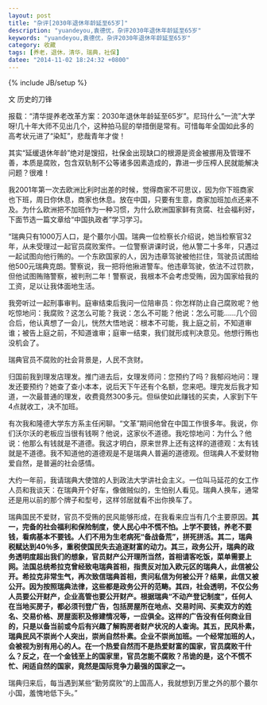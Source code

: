 ```yaml
---
layout: post
title: "杂评[2030年退休年龄延至65岁]"
description: "yuandeyou,袁德优，杂评2030年退休年龄延至65岁"
keywords: "yuandeyou,袁德优，杂评2030年退休年龄延至65岁"
category: 收藏
tags: [养老，退休，清华，瑞典，社保]
datee: "2014-11-02 18:24:32 +0800"
---
```

{% include JB/setup %}

文 历史的刀锋

 报载：“清华提养老改革方案：2030年退休年龄延至65岁”。尼玛什么“一流”大学呀!几十年大师不见出几个，这种拍马屁的举措倒是常有。可惜每年全国如此多的高考状元进了“染缸”，悲哉青年才俊！

 其实“延缓退休年龄”绝对是馊招，社保金出现缺口的根源是资金被挪用及管理不善，本质是腐败，包含双轨制不公等诸多因素造成的，靠进一步压榨人民就能解决问题？很难！

<!-- more -->

 我2001年第一次去欧洲比利时出差的时候，觉得商家不可思议，因为你下班商家也下班，周日你休息，商家也休息。放在中国，只要有生意，商家加班加点还来不及。为什么欧洲把不加班作为一种习惯，为什么欧洲国家鲜有贪腐、社会福利好，下面节选一篇文章给“中国执政者”学习学习。

“瑞典只有1000万人口，是个蕞尔小国。瑞典一位检察长介绍说，她当检察官32年，从未受理过一起官员腐败案件。一位警察讲课时说，他从警二十多年，只遇过一起试图向他行贿的。一个东欧国家的人，因为违章驾驶被他拦住，驾驶员试图给他500元瑞典克朗。警察说，我一把将他揪进警车。他违章驾驶，依法不过罚款，但他试图贿赂警察，被判刑二年！警察说，我根本不会考虑受贿，因为国家给我的工资，足以让我体面地生活。

 我旁听过一起刑事审判。庭审结束后我问一位陪审员：你怎样防止自己腐败呢？他吃惊地问：我腐败？这怎么可能？我说：怎么不可能？他说：怎么可能……几个回合后，他认真想了一会儿，恍然大悟地说：根本不可能，我上庭之前，不知道审谁；被告上庭之前，不知道谁审；庭审一结束，我们就形成判决意见。他想行贿也没机会了。

 瑞典官员不腐败的社会背景是，人民不贪财。

 归国前我到理发店理发。推门进去后，女理发师问：您预约了吗？我郁闷地问：理发还要预约？她查了查小本本，说后天下午还有个名额，您来吧。理完发后我才知道，一次最普通的理发，收费竟然300多元。但纵使如此赚钱的买卖，人家到下午4点就收工，决不加班。

有次我和隆德大学东方系主任闲聊。“文革”期间他曾在中国工作很多年。我说，你们沃尔沃的老板应当很有钱啊？他说，这家伙不道德。我吃惊地问：为什么？他说：他那么有钱就是不道德。我这才明白，原来世界上还有这样的道德观：太有钱就是不道德。我不知道他的道德观是不是瑞典人普遍的道德观。但瑞典人不爱财物爱自然，是普遍的社会感情。

 大约一年前，我请瑞典大使馆的人到政法大学讲社会主义。一位叫马延花的女工作人员和我谈天：在瑞典开个好车，像做贼似的，生怕别人看见。瑞典人换车，通常还是用以前的那个牌子和型号，这样邻居就看不出你换车了。

 瑞典国民不爱财，官员不受贿的民风能够形成，在我看来应当有几个主要原因。<b>其一，完备的社会福利和保险制度，使人民心中不慌不怕。上学不要钱，养老不要钱，看病基本不要钱。人们不用为生老病死“备战备荒”，拼死拼活。其二，瑞典税赋达到40％多，重税使国民失去追逐财富的动力。其三，政务公开，瑞典的政务透明度超出我们的想象，官员财产公开理所当然，首相请客吃饭，菜单需要上网。法国总统希拉克曾经致电瑞典首相，指责反对加入欧元区的瑞典人，此信被公开。希拉克非常生气，再次致信瑞典首相，责问私信为何被公开？结果，此信又被公开。因为按照瑞典法律，这些都是政务公开的范畴。其四，社会透明，不仅公务人员要公开财产，企业高管也要公开财产。根据瑞典“不动产登记制度”，任何人在当地买房子，都必须刊登广告，包括房屋所在地点、交易时间、买卖双方的姓名、交易价格、房屋面积及修建情况等，一应俱全。这样的广告没有任何商业目的，只是以备当前或今后有兴趣了解购房者财产状况的人查询。其五，民风朴素，瑞典民风不崇尚个人突出，崇尚自然朴素。企业不崇尚加班。一个经常加班的人，会被视为别有用心的人。在一个热爱自然而不是热爱财富的国家，官员腐败干什么？反之，在一个金钱至上的国家里，官员怎能不腐败？吊诡的是，这个不慌不忙、闲适自然的国家，竟然是国际竞争力最强的国家之一。</b>

 瑞典归来后，每当遇到某些“勤劳腐败”的上国高人，我就想到万里之外的那个蕞尔小国，羞愧地低下头。”
